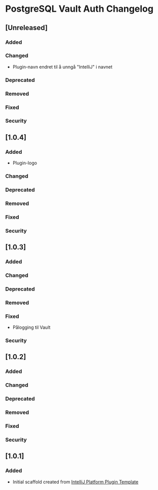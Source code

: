 <!-- Keep a Changelog guide -> https://keepachangelog.com -->

# PostgreSQL Vault Auth Changelog

## [Unreleased]
### Added

### Changed
- Plugin-navn endret til å unngå "IntelliJ" i navnet

### Deprecated

### Removed

### Fixed

### Security
## [1.0.4]
### Added
- Plugin-logo

### Changed

### Deprecated

### Removed

### Fixed

### Security
## [1.0.3]
### Added

### Changed

### Deprecated

### Removed

### Fixed
- Pålogging til Vault

### Security
## [1.0.2]
### Added

### Changed

### Deprecated

### Removed

### Fixed

### Security
## [1.0.1]
### Added
- Initial scaffold created from [IntelliJ Platform Plugin Template](https://github.com/JetBrains/intellij-platform-plugin-template)

